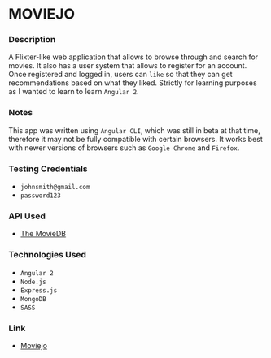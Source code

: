 # MOVIEJO

### Description
A Flixter-like web application that allows to browse through and search for movies. It also has a user system that allows to register for an account. Once registered and logged in, users can `like` so that they can get recommendations based on what they liked. Strictly for learning purposes as I wanted to learn to learn `Angular 2`.

### Notes
This app was written using `Angular CLI`, which was still in beta at that time, therefore it may not be fully compatible with certain browsers. It works best with newer versions of browsers such as `Google Chrome` and `Firefox`.

### Testing Credentials
* `johnsmith@gmail.com`
* `password123`

### API Used
* [The MovieDB](https://www.themoviedb.org)

### Technologies Used
* `Angular 2`
* `Node.js`
* `Express.js`
* `MongoDB`
* `SASS`

### Link
* [Moviejo](https://goto1.github.io/moviejo/client/dist/)